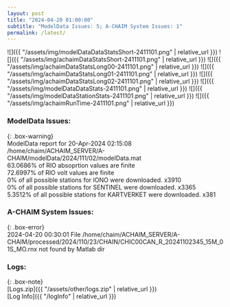 ```yaml
---
layout: post
title: "2024-04-20 01:00:00"
subtitle: "ModelData Issues: 5; A-CHAIM System Issues: 1"
permalink: /latest/
---
```


![]({{ "/assets/img/modelDataDataStatsShort-2411101.png" | relative_url }})
![]({{ "/assets/img/achaimDataStatsShort-2411101.png" | relative_url }})
![]({{ "/assets/img/achaimDataStatsLong00-2411101.png" | relative_url }})
![]({{ "/assets/img/achaimDataStatsLong01-2411101.png" | relative_url }})
![]({{ "/assets/img/achaimDataStatsLong02-2411101.png" | relative_url }})
![]({{ "/assets/img/modelDataDataStats-2411101.png" | relative_url }})
![]({{ "/assets/img/modelDataStationStats-2411101.png" | relative_url }})
![]({{ "/assets/img/achaimRunTime-2411101.png" | relative_url }})


### ModelData Issues:  
  
{: .box-warning}  
 ModelData report for 20-Apr-2024 02:15:08   
 /home/chaim/ACHAIM_SERVER/A-CHAIM/modelData/2024/111/02/modelData.mat   
 63.0686% of RIO absoprtion values are finite   
 72.6997% of RIO volt values are finite   
 0% of all possible stations for IONO were downloaded. x3910   
 0% of all possible stations for SENTINEL were downloaded. x3365   
 5.3512% of all possible stations for KARTVERKET were downloaded. x381   
  
### A-CHAIM System Issues:  
  
{: .box-error}  
2024-04-20 00:30:01 File /home/chaim/ACHAIM_SERVER/A-CHAIM/processed/2024/110/23/CHAIN/CHIC00CAN_R_20241102345_15M_01S_MO.rnx not found by Matlab dir  

### Logs:  
  
{: .box-note}  
[Logs.zip]({{ "/assets/other/logs.zip" | relative_url }})  
[Log Info]({{ "/logInfo" | relative_url }})  
